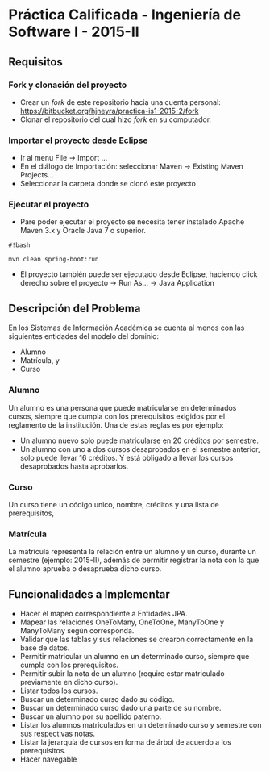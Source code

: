 # Práctica Calificada - Ingeniería de Software I - 2015-II #

## Requisitos ##

### Fork y clonación del proyecto ###
* Crear un _fork_ de este repositorio hacia una cuenta personal: https://bitbucket.org/hjneyra/practica-is1-2015-2/fork
* Clonar el repositorio del cual hizo _fork_ en su computador.

### Importar el proyecto desde Eclipse ###

* Ir al menu File -> Import ...
* En el diálogo de Importación: seleccionar Maven -> Existing Maven Projects...
* Seleccionar la carpeta donde se clonó este proyecto

### Ejecutar el proyecto ###

* Pare poder ejecutar el proyecto se necesita tener instalado Apache Maven 3.x y Oracle Java 7 o superior.


```
#!bash

mvn clean spring-boot:run
```
* El proyecto también puede ser ejecutado desde Eclipse, haciendo click derecho sobre el proyecto -> Run As... -> Java Application

## Descripción del Problema ##

En los Sistemas de Información Académica se cuenta al menos con las siguientes entidades del modelo del dominio:

* Alumno
* Matrícula, y
* Curso

### Alumno ###
Un alumno es una persona que puede matricularse en determinados cursos, siempre que cumpla con los prerequisitos exigidos por 
el reglamento de la institución. Una de estas reglas es por ejemplo:

* Un alumno nuevo solo puede matricularse en 20 créditos por semestre.
* Un alumno con uno a dos cursos desaprobados en el semestre anterior, solo puede llevar 16 créditos. Y está obligado a llevar los cursos desaprobados hasta aprobarlos.

### Curso ###
Un curso tiene un código unico, nombre, créditos y una lista de prerequisitos, 

### Matrícula ###
La matrícula representa la relación entre un alumno y un curso, durante un semestre (ejemplo: 2015-II), además de permitir registrar
la nota con la que el alumno aprueba o desaprueba dicho curso.

## Funcionalidades a Implementar ##
* Hacer el mapeo correspondiente a Entidades JPA.
* Mapear las relaciones OneToMany, OneToOne, ManyToOne y ManyToMany según corresponda.
* Validar que las tablas y sus relaciones se crearon correctamente en la base de datos.
* Permitir matricular un alumno en un determinado curso, siempre que cumpla con los prerequisitos.
* Permitir subir la nota de un alumno (require estar matriculado previamente en dicho curso).
* Listar todos los cursos.
* Buscar un determinado curso dado su código.
* Buscar un determinado curso dado una parte de su nombre.
* Buscar un alumno por su apellido paterno.
* Listar los alumnos matriculados en un deteminado curso y semestre con sus respectivas notas.
* Listar la jerarquía de cursos en forma de árbol de acuerdo a los prerequisitos.
* Hacer navegable 
